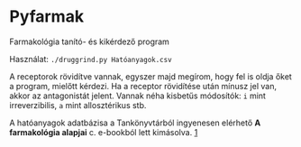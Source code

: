 # Pyfarmak
Farmakológia tanító- és kikérdező program

Használat: `./druggrind.py Hatóanyagok.csv`

A receptorok rövidítve vannak, egyszer majd megírom, hogy fel is oldja őket a program, mielőtt kérdezi. Ha a receptor rövidítése után mínusz jel van, akkor az antagonistát jelent. Vannak néha kisbetűs módosítók: `i` mint irreverzibilis, `a` mint allosztérikus stb.

A hatóanyagok adatbázisa a Tankönyvtárból ingyenesen elérhető **A farmakológia alapjai** c. e-bookból lett kimásolva. [1]

[1]: http://www.tankonyvtar.hu/hu/tartalom/tamop425/2011_0001_524_Farmakologia/adatok.html
